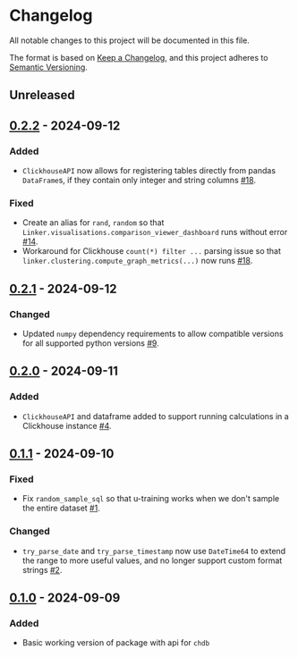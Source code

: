 # Changelog

All notable changes to this project will be documented in this file.

The format is based on [Keep a Changelog](https://keepachangelog.com/en/1.0.0/),
and this project adheres to [Semantic Versioning](https://semver.org/spec/v2.0.0.html).

## Unreleased

## [0.2.2] - 2024-09-12

### Added

- `ClickhouseAPI` now allows for registering tables directly from pandas `DataFrame`s, if they contain only integer and string columns [#18](https://github.com/ADBond/splinkclickhouse/pull/18).

### Fixed

- Create an alias for `rand`, `random` so that `Linker.visualisations.comparison_viewer_dashboard` runs without error [#14](https://github.com/ADBond/splinkclickhouse/pull/14).
- Workaround for Clickhouse `count(*) filter ...` parsing issue so that `linker.clustering.compute_graph_metrics(...)` now runs [#18](https://github.com/ADBond/splinkclickhouse/pull/18).

## [0.2.1] - 2024-09-12

### Changed

- Updated `numpy` dependency requirements to allow compatible versions for all supported python versions [#9](https://github.com/ADBond/splinkclickhouse/pull/9).

## [0.2.0] - 2024-09-11

### Added

- `ClickhouseAPI` and dataframe added to support running calculations in a Clickhouse instance [#4](https://github.com/ADBond/splinkclickhouse/pull/4).

## [0.1.1] - 2024-09-10

### Fixed

- Fix `random_sample_sql` so that u-training works when we don't sample the entire dataset [#1](https://github.com/ADBond/splinkclickhouse/pull/1).

### Changed

- `try_parse_date` and `try_parse_timestamp` now use `DateTime64` to extend the range to more useful values, and no longer support custom format strings [#2](https://github.com/ADBond/splinkclickhouse/pull/2).

## [0.1.0] - 2024-09-09

### Added

- Basic working version of package with api for `chdb`

[unreleased]: https://github.com/ADBond/splinkclickhouse/compare/v0.2.2...HEAD
[0.2.2]: https://github.com/ADBond/splinkclickhouse/compare/v0.2.1...v0.2.2
[0.2.1]: https://github.com/ADBond/splinkclickhouse/compare/v0.2.0...v0.2.1
[0.2.0]: https://github.com/ADBond/splinkclickhouse/compare/v0.1.1...v0.2.0
[0.1.1]: https://github.com/ADBond/splinkclickhouse/compare/v0.1.0...v0.1.1
[0.1.0]: https://github.com/ADBond/splinkclickhouse/releases/tag/v0.1.0

